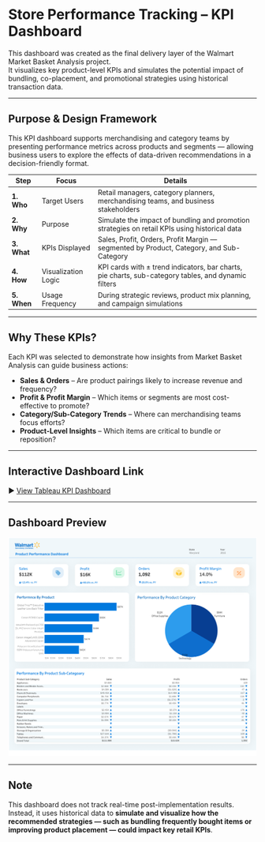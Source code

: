 # Store Performance Tracking – KPI Dashboard

This dashboard was created as the final delivery layer of the Walmart Market Basket Analysis project.  
It visualizes key product-level KPIs and simulates the potential impact of bundling, co-placement, and promotional strategies using historical transaction data.

---

## Purpose & Design Framework

This KPI dashboard supports merchandising and category teams by presenting performance metrics across products and segments — allowing business users to explore the effects of data-driven recommendations in a decision-friendly format.

| Step | Focus | Details |
|------|-------|---------|
| **1. Who** | Target Users | Retail managers, category planners, merchandising teams, and business stakeholders |
| **2. Why** | Purpose | Simulate the impact of bundling and promotion strategies on retail KPIs using historical data |
| **3. What** | KPIs Displayed | Sales, Profit, Orders, Profit Margin — segmented by Product, Category, and Sub-Category |
| **4. How** | Visualization Logic | KPI cards with ± trend indicators, bar charts, pie charts, sub-category tables, and dynamic filters |
| **5. When** | Usage Frequency | During strategic reviews, product mix planning, and campaign simulations |

---

## Why These KPIs?

Each KPI was selected to demonstrate how insights from Market Basket Analysis can guide business actions:

- **Sales & Orders** – Are product pairings likely to increase revenue and frequency?
- **Profit & Profit Margin** – Which items or segments are most cost-effective to promote?
- **Category/Sub-Category Trends** – Where can merchandising teams focus efforts?
- **Product-Level Insights** – Which items are critical to bundle or reposition?

---

## Interactive Dashboard Link

▶️ [View Tableau KPI Dashboard](https://public.tableau.com/views/WalmartProductPerformanceDashboard/Dashboard1)

---

## Dashboard Preview

![Dashboard Preview](./dashboard_screenshot.png)

---

## Note

This dashboard does not track real-time post-implementation results.  
Instead, it uses historical data to **simulate and visualize how the recommended strategies — such as bundling frequently bought items or improving product placement — could impact key retail KPIs**.
